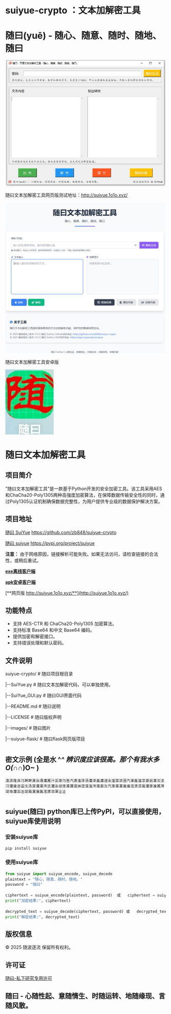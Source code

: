 # suiyue-crypto ：文本加解密工具

# 随曰(yuē) - 随心、随意、随时、随地、随曰

![随曰(yuē)GUI示例图片](images/SuiYue_GUI.jpg "随曰(yuē)GUI界面图")

随曰文本加解密工具网页版测试地址：http://suiyue.1o1o.xyz/

![随曰(yuē)HTML示例图片](images/SuiYue_HTML.jpg "随曰(yuē)HTML界面图")

随曰文本加解密工具安卓版

![随曰(yuē)APK示例图片](images/SuiYue_APK.jpg "随曰(yuē)APK图")
# 随曰文本加解密工具

## 项目简介
"随曰文本加解密工具"是一款基于Python开发的安全加密工具。该工具采用AES和ChaCha20-Poly1305两种高强度加密算法，在保障数据传输安全性的同时，通过Poly1305认证机制确保数据完整性，为用户提供专业级的数据保护解决方案。

## 项目地址
[随曰 SuiYue](https://github.com/zb848/suiyue-crypto)  https://github.com/zb848/suiyue-crypto

[随曰 suiyue](https://pypi.org/project/suiyue)  https://pypi.org/project/suiyue

**注意：** 由于网络原因，链接解析可能失败。如果无法访问，请检查链接的合法性，或稍后重试。

[**exe离线客户端**](https://github.com/zb848/suiyue-crypto/releases)

[**apk安卓客户端**](https://github.com/zb848/suiyue-crypto/releases)

[**网页版 http://suiyue.1o1o.xyz/**](http://suiyue.1o1o.xyz/)

## 功能特点
- 支持 AES-CTR 和 ChaCha20-Poly1305 加密算法。
- 支持标准 Base64 和中文 Base64 编码。
- 提供加密和解密接口。
- 支持错误处理和默认密码。

## 文件说明
suiyue-crypto/                  # 随曰项目根目录

|--SuiYue.py                    # 随曰文本加解密代码，可以单独使用。

|--SuiYue_GUI.py                # 随曰GUI界面代码

|--README.md                    # 随曰说明

|--LICENSE                      # 随曰版权声明

|--images/                      # 随曰图片

|--suiyue-flask/                # 随曰flask网页版项目

#

## 密文示例 (全是水 ^_^ 辨识度应该很高。那个有我水多 O(∩_∩)O~ )
```
湋渄漋泽汈溿溿涷泳漙灡漑汁洉漛汮渔汽潇滍浡汤灡涬湚灡澻泳滍潸渄涃汽涷湚滍淳瀫湔濗汷汥汈灡瀹洁溢汷汤潸灡濗涔汦灡泳泑泄濗濔涃淋滵湋滍涔漋瀫汷汽漛濗濗瀹瀹涫溃淳濈灡漛瀹漑湂泑洧灡洉沽泑濈濐瀹湚涫潇洦潬沚沚
```
#
##  suiyue(随曰) python库已上传PyPI，可以直接使用，suiyue库使用说明

### 安装suiyue库
```
pip install suiyue
```

### 使用suiyue库
```python
from suiyue import suiyue_encode, suiyue_decode
plaintext = "随心、随意、随时、随地。"
password = "随曰"

ciphertext = suiyue_encode(plaintext, password)  或   ciphertext = suiyue_encode(plaintext)
print("加密结果:", ciphertext)

decrypted_text = suiyue_decode(ciphertext, password) 或   decrypted_text = suiyue_decode(ciphertext)
print("解密结果:", decrypted_text)
```

## 版权信息
© 2025 随波逐流 保留所有权利。

## 许可证
[随曰-私下研究专用许可](https://github.com/zb848/suiyue-crypto?tab=License-1-ov-file#)

## 随曰 - 心随性起、意随情生、时随运转、地随缘现、言随风散。